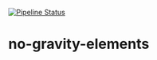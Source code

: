 [![Pipeline Status](https://github.com/<USERNAME>/<REPO>/actions/workflows/ci.yml/badge.svg)](https://github.com/<USERNAME>/<REPO>/actions/workflows/ci.yml)

# no-gravity-elements